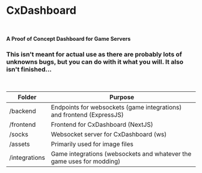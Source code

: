 # CxDashboard

<br />

**A Proof of Concept Dashboard for Game Servers**
### This isn't meant for actual use as there are probably lots of unknowns bugs, but you can do with it what you will. It also isn't finished...

<br />

| Folder        | Purpose                                                               |
|---------------|-----------------------------------------------------------------------|
| /backend      | Endpoints for websockets (game integrations) and frontend (ExpressJS) |
| /frontend     | Frontend for CxDashboard (NextJS)                                     |
| /socks        | Websocket server for CxDashboard (ws)                                 |
| /assets       | Primarily used for image files                                        |
| /integrations | Game integrations (websockets and whatever the game uses for modding) |
